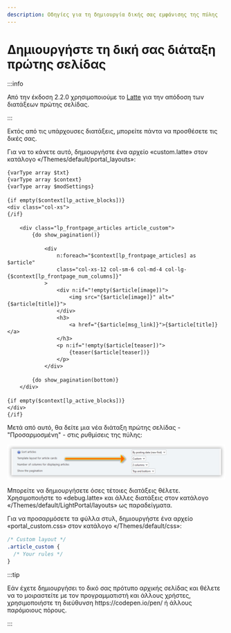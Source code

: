 ```yaml
---
description: Οδηγίες για τη δημιουργία δικής σας εμφάνισης της πύλης
---
```


# Δημιουργήστε τη δική σας διάταξη πρώτης σελίδας

:::info

Από την έκδοση 2.2.0 χρησιμοποιούμε το [Latte](https://latte.nette.org/syntax) για την απόδοση των διατάξεων πρώτης σελίδας.

:::

Εκτός από τις υπάρχουσες διατάξεις, μπορείτε πάντα να προσθέσετε τις δικές σας.

Για να το κάνετε αυτό, δημιουργήστε ένα αρχείο «custom.latte» στον κατάλογο «/Themes/default/portal\_layouts»:

```php:line-numbers {9}
{varType array $txt}
{varType array $context}
{varType array $modSettings}

{if empty($context[lp_active_blocks])}
<div class="col-xs">
{/if}

    <div class="lp_frontpage_articles article_custom">
        {do show_pagination()}

            <div
                n:foreach="$context[lp_frontpage_articles] as $article"
                class="col-xs-12 col-sm-6 col-md-4 col-lg-{$context[lp_frontpage_num_columns]}"
            >
                <div n:if="!empty($article[image])">
                    <img src="{$article[image]}" alt="{$article[title]}">
                </div>
                <h3>
                    <a href="{$article[msg_link]}">{$article[title]}</a>
                </h3>
                <p n:if="!empty($article[teaser])">
                    {teaser($article[teaser])}
                </p>
            </div>

        {do show_pagination(bottom)}
    </div>

{if empty($context[lp_active_blocks])}
</div>
{/if}
```

Μετά από αυτό, θα δείτε μια νέα διάταξη πρώτης σελίδας - "Προσαρμοσμένη" - στις ρυθμίσεις της πύλης:

![Select custom template](set_custom_template.png)

Μπορείτε να δημιουργήσετε όσες τέτοιες διατάξεις θέλετε. Χρησιμοποιήστε το «debug.latte» και άλλες διατάξεις στον κατάλογο «/Themes/default/LightPortal/layouts» ως παραδείγματα.

Για να προσαρμόσετε τα φύλλα στυλ, δημιουργήστε ένα αρχείο «portal\_custom.css» στον κατάλογο «/Themes/default/css»:

```css {3}
/* Custom layout */
.article_custom {
  /* Your rules */
}
```

:::tip

Εάν έχετε δημιουργήσει το δικό σας πρότυπο αρχικής σελίδας και θέλετε να το μοιραστείτε με τον προγραμματιστή και άλλους χρήστες, χρησιμοποιήστε τη διεύθυνση https\://codepen.io/pen/ ή άλλους παρόμοιους πόρους.

:::
